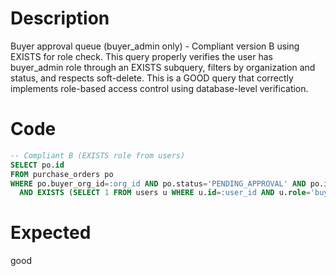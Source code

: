 # Description

Buyer approval queue (buyer_admin only) - Compliant version B using EXISTS for role check.
This query properly verifies the user has buyer_admin role through an EXISTS subquery, filters by organization and status, and respects soft-delete.
This is a GOOD query that correctly implements role-based access control using database-level verification.

# Code

```sql
-- Compliant B (EXISTS role from users)
SELECT po.id
FROM purchase_orders po
WHERE po.buyer_org_id=:org_id AND po.status='PENDING_APPROVAL' AND po.is_deleted=false
  AND EXISTS (SELECT 1 FROM users u WHERE u.id=:user_id AND u.role='buyer_admin');
```

# Expected

good